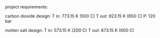 project requirements:

carbon dioxide design:
T in:  773.15 K (500 C)
T out: 923.15 K (650 C)
P: 120 bar

molten salt design:
T in:  573.15 K (200 C)
T out: 873.15 K (600 C)

